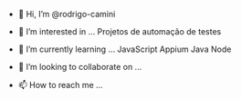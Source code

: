 - 👋 Hi, I’m @rodrigo-camini
- 👀 I’m interested in ...
 Projetos de automação de testes

- 🌱 I’m currently learning ...
 JavaScript
 Appium
 Java
 Node

- 💞️ I’m looking to collaborate on ...
- 📫 How to reach me ...

<!---
rodrigo-camini/rodrigo-camini is a ✨ special ✨ repository because its `README.md` (this file) appears on your GitHub profile.
You can click the Preview link to take a look at your changes.
--->
